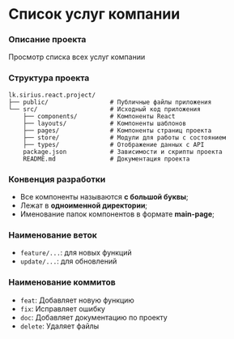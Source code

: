 # Список услуг компании

### Описание проекта
Просмотр списка всех услуг компании

### Структура проекта
```
lk.sirius.react.project/
├── public/                 # Публичные файлы приложения
└── src/                    # Исходный код приложения
    ├── components/         # Компоненты React
    ├── layouts/            # Компоненты шаблонов
    ├── pages/              # Компоненты страниц проекта
    ├── store/              # Модули для работы с состоянием
    ├── types/              # Отображение данных с API
    package.json            # Зависимости и скрипты проекта
    README.md               # Документация проекта
```

### Конвенция разработки
- Все компоненты называются **с большой буквы**;
- Лежат в **одноименной директории**;
- Именование папок компонентов в формате **main-page**;

### Наименование веток
- `feature/...`: для новых функций 
- `update/...`: для обновлений

### Наименование коммитов
- `feat`: Добавляет новую функцию
- `fix`: Исправляет ошибку
- `doc`: Добавляет документацию по проекту
- `delete`: Удаляет файлы 